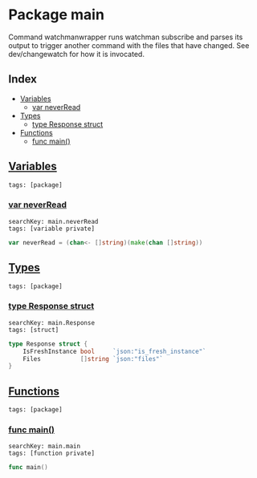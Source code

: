 # Package main

Command watchmanwrapper runs watchman subscribe and parses its output to trigger another command with the files that have changed. See dev/changewatch for how it is invocated. 

## Index

* [Variables](#var)
    * [var neverRead](#neverRead)
* [Types](#type)
    * [type Response struct](#Response)
* [Functions](#func)
    * [func main()](#main)


## <a id="var" href="#var">Variables</a>

```
tags: [package]
```

### <a id="neverRead" href="#neverRead">var neverRead</a>

```
searchKey: main.neverRead
tags: [variable private]
```

```Go
var neverRead = (chan<- []string)(make(chan []string))
```

## <a id="type" href="#type">Types</a>

```
tags: [package]
```

### <a id="Response" href="#Response">type Response struct</a>

```
searchKey: main.Response
tags: [struct]
```

```Go
type Response struct {
	IsFreshInstance bool     `json:"is_fresh_instance"`
	Files           []string `json:"files"`
}
```

## <a id="func" href="#func">Functions</a>

```
tags: [package]
```

### <a id="main" href="#main">func main()</a>

```
searchKey: main.main
tags: [function private]
```

```Go
func main()
```

